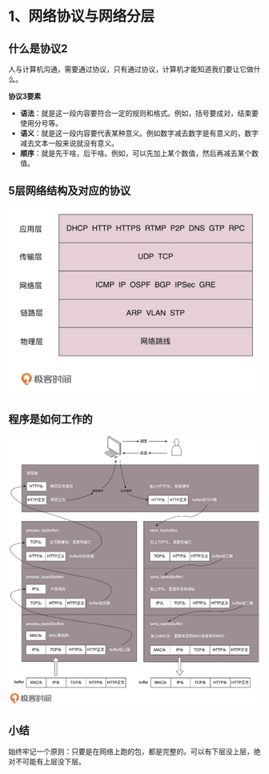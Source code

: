 # 1、网络协议与网络分层

## 什么是协议2

人与计算机沟通，需要通过协议，只有通过协议，计算机才能知道我们要让它做什么。

**协议3要素**

* **语法**：就是这一段内容要符合一定的规则和格式。例如，括号要成对，结束要使用分号等。
* **语义**：就是这一段内容要代表某种意义。例如数字减去数字是有意义的，数字减去文本一般来说就没有意义。
* **顺序**：就是先干啥，后干啥。例如，可以先加上某个数值，然后再减去某个数值。

## 5层网络结构及对应的协议

![5层网络结构及对应的协议（图片摘自极客时间）](./images/5层网络结构及对应的协议.png)

## 程序是如何工作的

![程序是如何工作的（图片摘自极客时间）](./images/程序是如何工作的.png)

## 小结

始终牢记一个原则：只要是在网络上跑的包，都是完整的。可以有下层没上层，绝对不可能有上层没下层。

